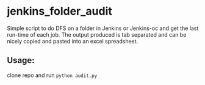 # jenkins_folder_audit
Simple script to do DFS on a folder in Jenkins or Jenkins-oc and get the last run-time of each job.
The output produced is tab separated and can be nicely copied and pasted into an excel spreadsheet.

## Usage:

clone repo and run `python audit.py`
